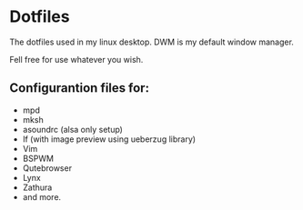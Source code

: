 # Dotfiles
The dotfiles used in my linux desktop. DWM is my default window manager.

Fell free for use whatever you wish.

## Configurantion files for:

* mpd
* mksh
* asoundrc (alsa only setup)
* lf (with image preview using ueberzug library)
* Vim
* BSPWM
* Qutebrowser
* Lynx
* Zathura
* and more.
